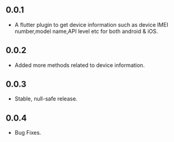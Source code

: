 ## 0.0.1
* A flutter plugin to get device information such as device IMEI number,model name,API level etc for both android & iOS.

## 0.0.2
* Added more methods related to device information.

## 0.0.3
* Stable, null-safe release.

## 0.0.4
* Bug Fixes.